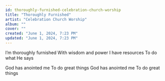 ```yaml
---
id: thoroughly-furnished-celebration-church-worship
title: "Thoroughly Furnished"
artist: "Celebration Church Worship"
album: ""
cover: ""
created: "June 1, 2024, 7:23 PM"
updated: "June 1, 2024, 7:23 PM"
---
```


I’m thoroughly furnished
With wisdom and power
I have resources
To do what He says

God has anointed me
To do great things
God has anointed me
To do great things